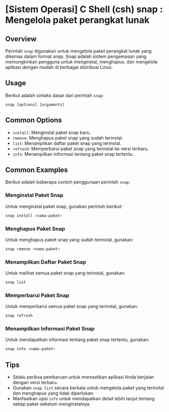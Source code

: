 # [Sistem Operasi] C Shell (csh) snap <Penggunaan setara>: Mengelola paket perangkat lunak

## Overview
Perintah `snap` digunakan untuk mengelola paket perangkat lunak yang dikemas dalam format snap. Snap adalah sistem pengemasan yang memungkinkan pengguna untuk menginstal, menghapus, dan mengelola aplikasi dengan mudah di berbagai distribusi Linux.

## Usage
Berikut adalah sintaks dasar dari perintah `snap`:

```
snap [options] [arguments]
```

## Common Options
- `install`: Menginstal paket snap baru.
- `remove`: Menghapus paket snap yang sudah terinstal.
- `list`: Menampilkan daftar paket snap yang terinstal.
- `refresh`: Memperbarui paket snap yang terinstal ke versi terbaru.
- `info`: Menampilkan informasi tentang paket snap tertentu.

## Common Examples
Berikut adalah beberapa contoh penggunaan perintah `snap`:

### Menginstal Paket Snap
Untuk menginstal paket snap, gunakan perintah berikut:
```bash
snap install <nama-paket>
```

### Menghapus Paket Snap
Untuk menghapus paket snap yang sudah terinstal, gunakan:
```bash
snap remove <nama-paket>
```

### Menampilkan Daftar Paket Snap
Untuk melihat semua paket snap yang terinstal, gunakan:
```bash
snap list
```

### Memperbarui Paket Snap
Untuk memperbarui semua paket snap yang terinstal, gunakan:
```bash
snap refresh
```

### Menampilkan Informasi Paket Snap
Untuk mendapatkan informasi tentang paket snap tertentu, gunakan:
```bash
snap info <nama-paket>
```

## Tips
- Selalu periksa pembaruan untuk memastikan aplikasi Anda berjalan dengan versi terbaru.
- Gunakan `snap list` secara berkala untuk mengelola paket yang terinstal dan menghapus yang tidak diperlukan.
- Manfaatkan opsi `info` untuk mendapatkan detail lebih lanjut tentang setiap paket sebelum menginstalnya.